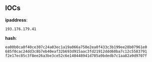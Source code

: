 
## IOCs

__ipaddress__:

```text
193.176.179.41
```
__hash__:

```text
ea00b0ca0f40ce307c24a03ec1a19a066a758e2ea0f433c3b199ee28b07961e0
685f0cac24dd3c8b7eb40eaf32b693d915aac3fd21912ddd60ba7c12c5583791
f2e17ec85c3f8ee26a3be3ce52c6e140448941d705a9bdedb7c1aa82a9d9707f
```
